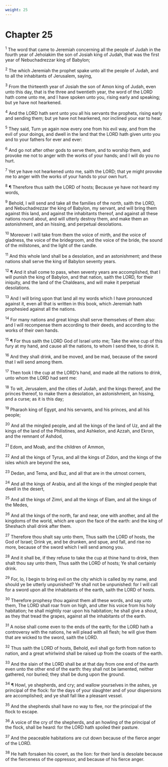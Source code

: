 ```yaml
---
weight: 25
---
```


# Chapter 25

<sup>1</sup> The word that came to Jeremiah concerning all the people of Judah in the fourth year of Jehoiakim the son of Josiah king of Judah, that was the first year of Nebuchadrezzar king of Babylon; 

<sup>2</sup> The which Jeremiah the prophet spake unto all the people of Judah, and to all the inhabitants of Jerusalem, saying, 

<sup>3</sup> From the thirteenth year of Josiah the son of Amon king of Judah, even unto this day, that is the three and twentieth year, the word of the LORD hath come unto me, and I have spoken unto you, rising early and speaking; but ye have not hearkened. 

<sup>4</sup> And the LORD hath sent unto you all his servants the prophets, rising early and sending them; but ye have not hearkened, nor inclined your ear to hear. 

<sup>5</sup> They said, Turn ye again now every one from his evil way, and from the evil of your doings, and dwell in the land that the LORD hath given unto you and to your fathers for ever and ever: 

<sup>6</sup> And go not after other gods to serve them, and to worship them, and provoke me not to anger with the works of your hands; and I will do you no hurt. 

<sup>7</sup> Yet ye have not hearkened unto me, saith the LORD; that ye might provoke me to anger with the works of your hands to your own hurt. 

<sup>8</sup> ¶ Therefore thus saith the LORD of hosts; Because ye have not heard my words, 

<sup>9</sup> Behold, I will send and take all the families of the north, saith the LORD, and Nebuchadrezzar the king of Babylon, my servant, and will bring them against this land, and against the inhabitants thereof, and against all these nations round about, and will utterly destroy them, and make them an astonishment, and an hissing, and perpetual desolations. 

<sup>10</sup> Moreover I will take from them the voice of mirth, and the voice of gladness, the voice of the bridegroom, and the voice of the bride, the sound of the millstones, and the light of the candle. 

<sup>11</sup> And this whole land shall be a desolation, and an astonishment; and these nations shall serve the king of Babylon seventy years. 

<sup>12</sup> ¶ And it shall come to pass, when seventy years are accomplished, that I will punish the king of Babylon, and that nation, saith the LORD, for their iniquity, and the land of the Chaldeans, and will make it perpetual desolations. 

<sup>13</sup> And I will bring upon that land all my words which I have pronounced against it, even all that is written in this book, which Jeremiah hath prophesied against all the nations. 

<sup>14</sup> For many nations and great kings shall serve themselves of them also: and I will recompense them according to their deeds, and according to the works of their own hands. 

<sup>15</sup> ¶ For thus saith the LORD God of Israel unto me; Take the wine cup of this fury at my hand, and cause all the nations, to whom I send thee, to drink it. 

<sup>16</sup> And they shall drink, and be moved, and be mad, because of the sword that I will send among them. 

<sup>17</sup> Then took I the cup at the LORD’s hand, and made all the nations to drink, unto whom the LORD had sent me: 

<sup>18</sup> To wit, Jerusalem, and the cities of Judah, and the kings thereof, and the princes thereof, to make them a desolation, an astonishment, an hissing, and a curse; as it is this day; 

<sup>19</sup> Pharaoh king of Egypt, and his servants, and his princes, and all his people; 

<sup>20</sup> And all the mingled people, and all the kings of the land of Uz, and all the kings of the land of the Philistines, and Ashkelon, and Azzah, and Ekron, and the remnant of Ashdod, 

<sup>21</sup> Edom, and Moab, and the children of Ammon, 

<sup>22</sup> And all the kings of Tyrus, and all the kings of Zidon, and the kings of the isles which are beyond the sea, 

<sup>23</sup> Dedan, and Tema, and Buz, and all that are in the utmost corners, 

<sup>24</sup> And all the kings of Arabia, and all the kings of the mingled people that dwell in the desert, 

<sup>25</sup> And all the kings of Zimri, and all the kings of Elam, and all the kings of the Medes, 

<sup>26</sup> And all the kings of the north, far and near, one with another, and all the kingdoms of the world, which are upon the face of the earth: and the king of Sheshach shall drink after them. 

<sup>27</sup> Therefore thou shalt say unto them, Thus saith the LORD of hosts, the God of Israel; Drink ye, and be drunken, and spue, and fall, and rise no more, because of the sword which I will send among you. 

<sup>28</sup> And it shall be, if they refuse to take the cup at thine hand to drink, then shalt thou say unto them, Thus saith the LORD of hosts; Ye shall certainly drink. 

<sup>29</sup> For, lo, I begin to bring evil on the city which is called by my name, and should ye be utterly unpunished? Ye shall not be unpunished: for I will call for a sword upon all the inhabitants of the earth, saith the LORD of hosts. 

<sup>30</sup> Therefore prophesy thou against them all these words, and say unto them, The LORD shall roar from on high, and utter his voice from his holy habitation; he shall mightily roar upon his habitation; he shall give a shout, as they that tread the grapes, against all the inhabitants of the earth. 

<sup>31</sup> A noise shall come even to the ends of the earth; for the LORD hath a controversy with the nations, he will plead with all flesh; he will give them that are wicked to the sword, saith the LORD. 

<sup>32</sup> Thus saith the LORD of hosts, Behold, evil shall go forth from nation to nation, and a great whirlwind shall be raised up from the coasts of the earth. 

<sup>33</sup> And the slain of the LORD shall be at that day from one end of the earth even unto the other end of the earth: they shall not be lamented, neither gathered, nor buried; they shall be dung upon the ground. 

<sup>34</sup> ¶ Howl, ye shepherds, and cry; and wallow yourselves in the ashes, ye principal of the flock: for the days of your slaughter and of your dispersions are accomplished; and ye shall fall like a pleasant vessel. 

<sup>35</sup> And the shepherds shall have no way to flee, nor the principal of the flock to escape. 

<sup>36</sup> A voice of the cry of the shepherds, and an howling of the principal of the flock, shall be heard: for the LORD hath spoiled their pasture. 

<sup>37</sup> And the peaceable habitations are cut down because of the fierce anger of the LORD. 

<sup>38</sup> He hath forsaken his covert, as the lion: for their land is desolate because of the fierceness of the oppressor, and because of his fierce anger. 


